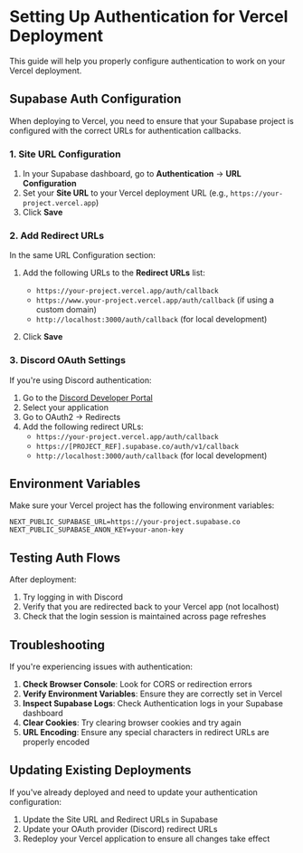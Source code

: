 # Setting Up Authentication for Vercel Deployment

This guide will help you properly configure authentication to work on your Vercel deployment.

## Supabase Auth Configuration

When deploying to Vercel, you need to ensure that your Supabase project is configured with the correct URLs for authentication callbacks.

### 1. Site URL Configuration

1. In your Supabase dashboard, go to **Authentication** → **URL Configuration**
2. Set your **Site URL** to your Vercel deployment URL (e.g., `https://your-project.vercel.app`)
3. Click **Save**

### 2. Add Redirect URLs

In the same URL Configuration section:

1. Add the following URLs to the **Redirect URLs** list:

   - `https://your-project.vercel.app/auth/callback`
   - `https://www.your-project.vercel.app/auth/callback` (if using a custom domain)
   - `http://localhost:3000/auth/callback` (for local development)

2. Click **Save**

### 3. Discord OAuth Settings

If you're using Discord authentication:

1. Go to the [Discord Developer Portal](https://discord.com/developers/applications)
2. Select your application
3. Go to OAuth2 → Redirects
4. Add the following redirect URLs:
   - `https://your-project.vercel.app/auth/callback`
   - `https://[PROJECT_REF].supabase.co/auth/v1/callback`
   - `http://localhost:3000/auth/callback` (for local development)

## Environment Variables

Make sure your Vercel project has the following environment variables:

```
NEXT_PUBLIC_SUPABASE_URL=https://your-project.supabase.co
NEXT_PUBLIC_SUPABASE_ANON_KEY=your-anon-key
```

## Testing Auth Flows

After deployment:

1. Try logging in with Discord
2. Verify that you are redirected back to your Vercel app (not localhost)
3. Check that the login session is maintained across page refreshes

## Troubleshooting

If you're experiencing issues with authentication:

1. **Check Browser Console**: Look for CORS or redirection errors
2. **Verify Environment Variables**: Ensure they are correctly set in Vercel
3. **Inspect Supabase Logs**: Check Authentication logs in your Supabase dashboard
4. **Clear Cookies**: Try clearing browser cookies and try again
5. **URL Encoding**: Ensure any special characters in redirect URLs are properly encoded

## Updating Existing Deployments

If you've already deployed and need to update your authentication configuration:

1. Update the Site URL and Redirect URLs in Supabase
2. Update your OAuth provider (Discord) redirect URLs
3. Redeploy your Vercel application to ensure all changes take effect
